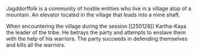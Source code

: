 Jagddorffolk is a community of hostile entities who live in a village atop of a mountain. An elevator located in the village that leads into a mine shaft.

When encountering the village during the session [[250126]] Kartha-Kaya the leader of the tribe. He betrays the party and attempts to enslave them with the help of his warriors. The party succeeds in defending themselves and kills all the warriors.